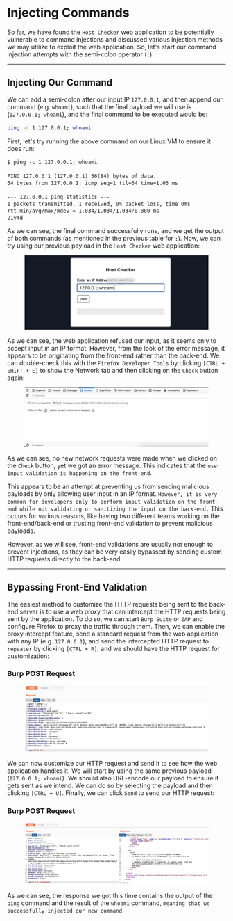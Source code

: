 # Injecting Commands

So far, we have found the `Host Checker` web application to be potentially vulnerable to command injections and discussed various injection methods we may utilize to exploit the web application. So, let's start our command injection attempts with the semi-colon operator (`;`).

***

## Injecting Our Command

We can add a semi-colon after our input IP `127.0.0.1`, and then append our command (e.g. `whoami`), such that the final payload we will use is (`127.0.0.1; whoami`), and the final command to be executed would be:

```bash
ping -c 1 127.0.0.1; whoami
```

First, let's try running the above command on our Linux VM to ensure it does run:

```shell-session
$ ping -c 1 127.0.0.1; whoami

PING 127.0.0.1 (127.0.0.1) 56(84) bytes of data.
64 bytes from 127.0.0.1: icmp_seq=1 ttl=64 time=1.03 ms

--- 127.0.0.1 ping statistics ---
1 packets transmitted, 1 received, 0% packet loss, time 0ms
rtt min/avg/max/mdev = 1.034/1.034/1.034/0.000 ms
21y4d
```

As we can see, the final command successfully runs, and we get the output of both commands (as mentioned in the previous table for `;`). Now, we can try using our previous payload in the `Host Checker` web application:

<figure><img src="../../../../.gitbook/assets/image (1) (1) (1) (1) (1) (1) (1) (1) (1) (1) (1) (1) (1) (1) (1) (1) (1) (1) (1) (1) (1) (1) (1) (1) (1) (1) (1) (1) (1) (1) (1) (1) (1) (1) (1) (1) (1) (1) (1) (1) (1) (1) (1) (1) (1) (1) (1) (1) (1) (1) (1) (1) (1) (1) (1) (1) (1) (1) (1) (1) ( (2).png" alt=""><figcaption></figcaption></figure>

As we can see, the web application refused our input, as it seems only to accept input in an IP format. However, from the look of the error message, it appears to be originating from the front-end rather than the back-end. We can double-check this with the `Firefox Developer Tools` by clicking `[CTRL + SHIFT + E]` to show the Network tab and then clicking on the `Check` button again:

<figure><img src="../../../../.gitbook/assets/image (1) (1) (1) (1) (1) (1) (1) (1) (1) (1) (1) (1) (1) (1) (1) (1) (1) (1) (1) (1) (1) (1) (1) (1) (1) (1) (1) (1) (1) (1) (1) (1) (1) (1) (1) (1) (1) (1) (1) (1) (1) (1) (1) (1) (1) (1) (1) (1) (1) (1) (1) (1) (1) (1) (1) (1) (1) (1) (1) (1) ( (3).png" alt=""><figcaption></figcaption></figure>

As we can see, no new network requests were made when we clicked on the `Check` button, yet we got an error message. This indicates that the `user input validation is happening on the front-end`.

This appears to be an attempt at preventing us from sending malicious payloads by only allowing user input in an IP format. `However, it is very common for developers only to perform input validation on the front-end while not validating or sanitizing the input on the back-end.` This occurs for various reasons, like having two different teams working on the front-end/back-end or trusting front-end validation to prevent malicious payloads.

However, as we will see, front-end validations are usually not enough to prevent injections, as they can be very easily bypassed by sending custom HTTP requests directly to the back-end.

***

## Bypassing Front-End Validation

The easiest method to customize the HTTP requests being sent to the back-end server is to use a web proxy that can intercept the HTTP requests being sent by the application. To do so, we can start `Burp Suite` or `ZAP` and configure Firefox to proxy the traffic through them. Then, we can enable the proxy intercept feature, send a standard request from the web application with any IP (e.g. `127.0.0.1`), and send the intercepted HTTP request to `repeater` by clicking `[CTRL + R]`, and we should have the HTTP request for customization:

### **Burp POST Request**

<figure><img src="../../../../.gitbook/assets/image (2) (1) (1) (1) (1) (1) (1) (1) (1) (1) (1) (1) (1) (1) (1) (1) (1) (1) (1) (1) (1) (1) (1) (1) (1) (1) (1) (1) (1) (1) (1) (1) (1) (1) (1) (1) (1) (1) (1) (1) (1) (1) (1) (1) (1) (1) (1) (1) (1) (1) (1).png" alt=""><figcaption></figcaption></figure>

We can now customize our HTTP request and send it to see how the web application handles it. We will start by using the same previous payload (`127.0.0.1; whoami`). We should also URL-encode our payload to ensure it gets sent as we intend. We can do so by selecting the payload and then clicking `[CTRL + U]`. Finally, we can click `Send` to send our HTTP request:

### **Burp POST Request**

<figure><img src="../../../../.gitbook/assets/image (3) (1) (1) (1) (1) (1) (1) (1) (1) (1) (1) (1) (1) (1) (1) (1) (1) (1) (1) (1) (1) (1) (1) (1) (1) (1) (1) (1) (1) (1) (1) (1) (1) (1) (1) (1) (1).png" alt=""><figcaption></figcaption></figure>

As we can see, the response we got this time contains the output of the `ping` command and the result of the `whoami` command, `meaning that we successfully injected our new command`.
